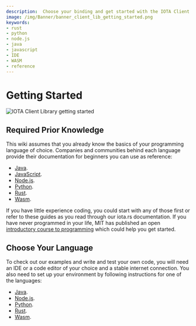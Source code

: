 ```yaml
---
description:  Choose your binding and get started with the IOTA Client Library. 
image: /img/Banner/banner_client_lib_getting_started.png
keywords:
- rust
- python
- node.js
- java
- javascript
- IDE
- WASM
- reference
---
```

# Getting Started

![IOTA Client Library getting started](/img/Banner/banner_client_lib_getting_started.png)

## Required Prior Knowledge

This wiki assumes that you already know the basics of your programming language of choice. Companies and communities
behind each language provide their documentation for beginners you can use as reference:

* [Java](https://www.java.com/).
* [JavaScript](https://www.w3schools.com/js/).
* [Node.js](https://nodejs.org/en/docs/guides/).
* [Python](https://www.python.org/about/gettingstarted/).
* [Rust](https://www.rust-lang.org/learn/get-started).
* [Wasm](https://webassembly.org/).

If you have little experience coding, you could start with any of those first or refer to these guides as you read
through our iota.rs documentation. If you have never programmed in your life, MIT has published an
open [introductory course to programming](https://ocw.mit.edu/courses/6-00sc-introduction-to-computer-science-and-programming-spring-2011/) which could help you
get started.

## Choose Your Language

To check out our examples and write and test your own code, you will need an IDE or a code editor of your choice and a
stable internet connection. You also need to set up your environment by following instructions for one of the
languages:

* [Java](./java/getting_started.md).
* [Node.js](./nodejs.md).
* [Python](./python.md).
* [Rust](./rust.md).
* [Wasm](./wasm.md).
